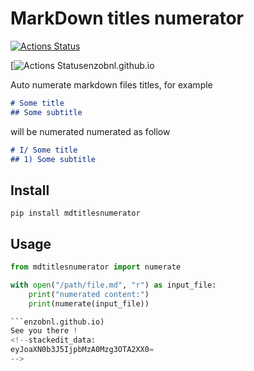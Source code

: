 # MarkDown titles numerator
[![Actions Status](https://github.com/enzobnl/md-titles-numerator/workflows/test/badge.svg)](https://github.com/enzobnl/pycout/actions)

[![Actions Status[enzobnl.github.io](https://github.com/enzobnl/md-titles-numerator/workflows/PyPI/badge.svg)](https://github.com/enzobnl/pycout/actions)

Auto numerate markdown files titles, for example

```markdown
# Some title
## Some subtitle
```

will be numerated numerated as follow

```markdown
# I/ Some title
## 1) Some subtitle
```

## Install
`pip install mdtitlesnumerator`

## Usage
```python
from mdtitlesnumerator import numerate

with open("/path/file.md", "r") as input_file:
    print("numerated content:")
    print(numerate(input_file))

```enzobnl.github.io)
See you there !
<!--stackedit_data:
eyJoaXN0b3J5IjpbMzA0Mzg3OTA2XX0=
-->
